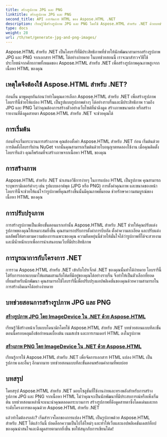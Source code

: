 ```yaml
---
title: สร้างรูปภาพ JPG และ PNG
linktitle: สร้างรูปภาพ JPG และ PNG
second_title: API การจัดการ HTML ของ Aspose.HTML .NET
description: เรียนรู้วิธีสร้างรูปภาพ JPG และ PNG โดยใช้ Aspose.HTML สำหรับ .NET ด้วยบทช่วยสอนของเรา สร้างกราฟิกที่สวยงามได้อย่างง่ายดาย
type: docs
weight: 28
url: /th/net/generate-jpg-and-png-images/
---
```

 
Aspose.HTML สำหรับ .NET เป็นไลบรารีที่มีประสิทธิภาพที่ช่วยให้นักพัฒนาสามารถสร้างรูปภาพ JPG และ PNG จากเอกสาร HTML ได้อย่างง่ายดาย ในบทช่วยสอนนี้ เราจะมาสำรวจวิธีใช้ประโยชน์จากศักยภาพทั้งหมดของ Aspose.HTML สำหรับ .NET เพื่อสร้างรูปภาพคุณภาพสูงจากเนื้อหา HTML ของคุณ

## เหตุใดจึงต้องใช้ Aspose.HTML สำหรับ .NET?

ก่อนอื่น มาพูดคุยกันก่อนว่าทำไมคุณควรเลือก Aspose.HTML สำหรับ .NET เพื่อสร้างรูปภาพ ไลบรารีนี้ช่วยให้แปลง HTML เป็นรูปแบบรูปภาพต่างๆ ได้อย่างราบรื่นและมีประสิทธิภาพ รวมถึง JPG และ PNG ไม่ว่าคุณต้องการสร้างตัวอย่างเว็บไซต์ที่น่าดึงดูด สร้างภาพขนาดย่อ หรือสร้างรายงานที่ดึงดูดสายตา Aspose.HTML สำหรับ .NET จะช่วยคุณได้

## การเริ่มต้น

ก่อนที่จะเริ่มกระบวนการสร้างภาพ คุณต้องตั้งค่า Aspose.HTML สำหรับ .NET ก่อน เริ่มต้นด้วยการติดตั้งไลบรารีผ่าน NuGet จากนั้นคุณสามารถเริ่มต้นด้วยใบอนุญาตทดลองใช้งาน เมื่อคุณติดตั้งไลบรารีแล้ว คุณก็พร้อมที่จะสร้างภาพจากเนื้อหา HTML ของคุณ

## การสร้างภาพ

Aspose.HTML สำหรับ .NET นำเสนอวิธีการง่ายๆ ในการแปลง HTML เป็นรูปภาพ คุณสามารถระบุพารามิเตอร์ต่างๆ เช่น รูปแบบเอาต์พุต (JPG หรือ PNG) การตั้งค่าคุณภาพ และขนาดของหน้า ไลบรารีนี้จะช่วยให้แน่ใจว่ารูปภาพที่คุณสร้างขึ้นนั้นมีคุณภาพชั้นยอด ช่วยรักษาความสมบูรณ์ของเนื้อหา HTML ของคุณ

## การปรับปรุงภาพ

การสร้างรูปภาพเป็นเพียงขั้นตอนแรกเท่านั้น Aspose.HTML สำหรับ .NET ช่วยให้คุณปรับแต่งรูปภาพของคุณให้เหมาะสมยิ่งขึ้น คุณสามารถปรับการตั้งค่าการบีบอัด ตั้งค่าความละเอียด และปรับแต่งผลลัพธ์ให้ตรงตามความต้องการเฉพาะของคุณ ความยืดหยุ่นนี้ช่วยให้มั่นใจได้ว่ารูปภาพที่ได้จะสวยงามและมีน้ำหนักเบาเพื่อการนำเสนอบนเว็บที่มีประสิทธิภาพ

## การบูรณาการกับโครงการ .NET

การรวม Aspose.HTML สำหรับ .NET เข้ากับโปรเจ็กต์ .NET ของคุณนั้นทำได้ง่ายดาย ไลบรารีนี้ได้รับการออกแบบมาให้ผสมผสานกับโค้ดที่มีอยู่ของคุณได้อย่างราบรื่น จึงทำให้เป็นตัวเลือกที่ยอดเยี่ยมสำหรับนักพัฒนา คุณสามารถใช้ไลบรารีนี้เพื่อปรับปรุงแอปพลิเคชันของคุณด้วยความสามารถในการสร้างอิมเมจได้อย่างง่ายดาย

## บทช่วยสอนการสร้างรูปภาพ JPG และ PNG
### [สร้างรูปภาพ JPG โดย ImageDevice ใน .NET ด้วย Aspose.HTML](./generate-jpg-images-by-imagedevice/)
เรียนรู้วิธีสร้างหน้าเว็บแบบไดนามิกโดยใช้ Aspose.HTML สำหรับ .NET บทช่วยสอนแบบทีละขั้นตอนนี้ครอบคลุมถึงข้อกำหนดเบื้องต้น เนมสเปซ และการเรนเดอร์ HTML ลงในรูปภาพ
### [สร้างภาพ PNG โดย ImageDevice ใน .NET ด้วย Aspose.HTML](./generate-png-images-by-imagedevice/)
เรียนรู้การใช้ Aspose.HTML สำหรับ .NET เพื่อจัดการเอกสาร HTML แปลง HTML เป็นรูปภาพ และอื่นๆ อีกมากมาย บทช่วยสอนแบบทีละขั้นตอนพร้อมคำถามที่พบบ่อย

## บทสรุป

โดยสรุป Aspose.HTML สำหรับ .NET มอบโซลูชันที่ใช้งานง่ายและทรงพลังสำหรับการสร้างรูปภาพ JPG และ PNG จากเนื้อหา HTML ไม่ว่าคุณจะเป็นนักพัฒนาที่มีประสบการณ์หรือเพิ่งเริ่มต้น บทช่วยสอนเหล่านี้จะแนะนำคุณตลอดกระบวนการ สร้างรูปภาพที่ดึงดูดสายตาซึ่งโดดเด่นและยกระดับโครงการของคุณด้วย Aspose.HTML สำหรับ .NET

แล้วทำไมต้องรอล่ะ? เริ่มสำรวจโลกของการแปลง HTML เป็นรูปภาพด้วย Aspose.HTML สำหรับ .NET ได้แล้ววันนี้ ปลดล็อกความเป็นไปได้ใหม่ๆ และทำให้เว็บและแอปพลิเคชันเดสก์ท็อปของคุณน่าสนใจและดึงดูดสายตามากยิ่งขึ้น ขอให้สนุกกับการเขียนโค้ด!